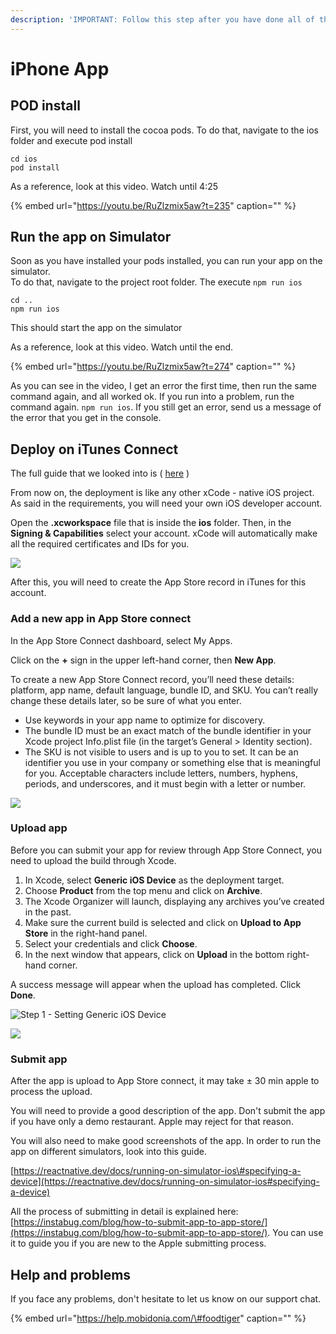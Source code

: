 ```yaml
---
description: 'IMPORTANT: Follow this step after you have done all of the previous steps'
---
```


# iPhone App

## POD install

First, you will need to install the cocoa pods. To do that, navigate to the ios folder and execute pod install

```text
cd ios
pod install
```

As a reference, look at this video. Watch until 4:25

{% embed url="https://youtu.be/RuZlzmix5aw?t=235" caption="" %}

## Run the app on Simulator

Soon as you have installed your pods installed, you can run your app on the simulator.  
To do that, navigate to the project root folder. The execute `npm run ios`

```text
cd ..
npm run ios
```

This should start the app on the simulator

As a reference, look at this video. Watch until the end.

{% embed url="https://youtu.be/RuZlzmix5aw?t=274" caption="" %}

As you can see in the video, I get an error the first time, then run the same command again, and all worked ok. If you run into a problem, run the command again. `npm run ios`. If you still get an error, send us a message of the error that you get in the console.

## Deploy on iTunes Connect

The full guide that we looked into is \( [here](https://instabug.com/blog/how-to-submit-app-to-app-store/) \)

From now on, the deployment is like any other xCode - native iOS project. As said in the requirements, you will need your own iOS developer account.

Open the **.xcworkspace** file that is inside the **ios** folder. Then, in the **Signing & Capabilities** select your account. xCode will automatically make all the required certificates and IDs for you.

![](https://github.com/dimovdaniel/mobileappsdocs/tree/91b841dcb5e9e967963ccae0ad89e944d23a46ba/.gitbook/assets/signing.png)

After this, you will need to create the App Store record in iTunes for this account.

### **Add a new app in App Store connect**

In the App Store Connect dashboard, select My Apps.

Click on the **+** sign in the upper left-hand corner, then **New App**.

To create a new App Store Connect record, you’ll need these details: platform, app name, default language, bundle ID, and SKU. You can’t really change these details later, so be sure of what you enter.

* Use keywords in your app name to optimize for discovery.
* The bundle ID must be an exact match of the bundle identifier in your Xcode project Info.plist file \(in the target’s General &gt; Identity section\).
* The SKU is not visible to users and is up to you to set. It can be an identifier you use in your company or something else that is meaningful for you. Acceptable characters include letters, numbers, hyphens, periods, and underscores, and it must begin with a letter or number.

![](https://github.com/dimovdaniel/mobileappsdocs/tree/91b841dcb5e9e967963ccae0ad89e944d23a46ba/.gitbook/assets/createitunesconnectrecord-e1501675429479.png)

### Upload app

Before you can submit your app for review through App Store Connect, you need to upload the build through Xcode.

1. In Xcode, select **Generic iOS Device** as the deployment target.
2. Choose **Product** from the top menu and click on **Archive**.
3. The Xcode Organizer will launch, displaying any archives you’ve created in the past.
4. Make sure the current build is selected and click on **Upload to App Store** in the right-hand panel.
5. Select your credentials and click **Choose**.
6. In the next window that appears, click on **Upload** in the bottom right-hand corner.

A success message will appear when the upload has completed. Click **Done**.

![Step 1 - Setting Generic iOS Device](https://github.com/dimovdaniel/mobileappsdocs/tree/91b841dcb5e9e967963ccae0ad89e944d23a46ba/.gitbook/assets/generic.png)

![](https://github.com/dimovdaniel/mobileappsdocs/tree/91b841dcb5e9e967963ccae0ad89e944d23a46ba/.gitbook/assets/uploadsuccsessful.png)

### Submit app

After the app is upload to App Store connect, it may take ± 30 min apple to process the upload.

You will need to provide a good description of the app. Don't submit the app if you have only a demo restaurant. Apple may reject for that reason.

You will also need to make good screenshots of the app. In order to run the app on different simulators, look into this guide.

[https://reactnative.dev/docs/running-on-simulator-ios\#specifying-a-device](https://reactnative.dev/docs/running-on-simulator-ios#specifying-a-device)

All the process of submitting in detail is explained here: [https://instabug.com/blog/how-to-submit-app-to-app-store/](https://instabug.com/blog/how-to-submit-app-to-app-store/). You can use it to guide you if you are new to the Apple submitting process.

## Help and problems

If you face any problems, don't hesitate to let us know on our support chat.

{% embed url="https://help.mobidonia.com/\#foodtiger" caption="" %}

